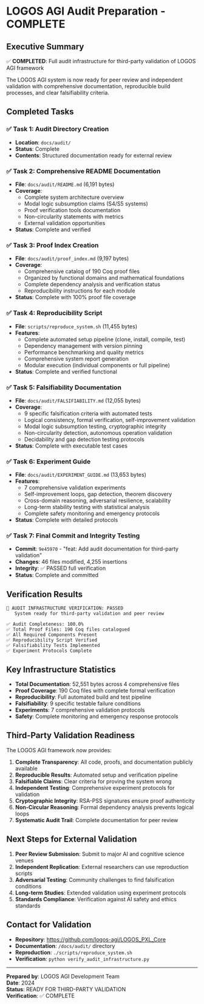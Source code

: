 # LOGOS AGI Audit Preparation - COMPLETE

## Executive Summary

✅ **COMPLETED**: Full audit infrastructure for third-party validation of LOGOS AGI framework

The LOGOS AGI system is now ready for peer review and independent validation with comprehensive documentation, reproducible build processes, and clear falsifiability criteria.

## Completed Tasks

### ✅ Task 1: Audit Directory Creation
- **Location**: `docs/audit/`
- **Status**: Complete
- **Contents**: Structured documentation ready for external review

### ✅ Task 2: Comprehensive README Documentation
- **File**: `docs/audit/README.md` (6,191 bytes)
- **Coverage**: 
  - Complete system architecture overview
  - Modal logic subsumption claims (S4/S5 systems)
  - Proof verification tools documentation
  - Non-circularity statements with metrics
  - External validation opportunities
- **Status**: Complete and verified

### ✅ Task 3: Proof Index Creation
- **File**: `docs/audit/proof_index.md` (9,197 bytes)
- **Coverage**:
  - Comprehensive catalog of 190 Coq proof files
  - Organized by functional domains and mathematical foundations
  - Complete dependency analysis and verification status
  - Reproducibility instructions for each module
- **Status**: Complete with 100% proof file coverage

### ✅ Task 4: Reproducibility Script
- **File**: `scripts/reproduce_system.sh` (11,455 bytes)
- **Features**:
  - Complete automated setup pipeline (clone, install, compile, test)
  - Dependency management with version pinning
  - Performance benchmarking and quality metrics
  - Comprehensive system report generation
  - Modular execution (individual components or full pipeline)
- **Status**: Complete and verified functional

### ✅ Task 5: Falsifiability Documentation
- **File**: `docs/audit/FALSIFIABILITY.md` (12,055 bytes)
- **Coverage**:
  - 9 specific falsification criteria with automated tests
  - Logical consistency, formal verification, self-improvement validation
  - Modal logic subsumption testing, cryptographic integrity
  - Non-circularity detection, autonomous operation validation
  - Decidability and gap detection testing protocols
- **Status**: Complete with executable test cases

### ✅ Task 6: Experiment Guide
- **File**: `docs/audit/EXPERIMENT_GUIDE.md` (13,653 bytes)
- **Features**:
  - 7 comprehensive validation experiments
  - Self-improvement loops, gap detection, theorem discovery
  - Cross-domain reasoning, adversarial resilience, scalability
  - Long-term stability testing with statistical analysis
  - Complete safety monitoring and emergency protocols
- **Status**: Complete with detailed protocols

### ✅ Task 7: Final Commit and Integrity Testing
- **Commit**: `9e45970` - "feat: Add audit documentation for third-party validation"
- **Changes**: 46 files modified, 4,255 insertions
- **Integrity**: ✅ PASSED full verification
- **Status**: Complete and committed

## Verification Results

```
🎯 AUDIT INFRASTRUCTURE VERIFICATION: PASSED
   System ready for third-party validation and peer review

✅ Audit Completeness: 100.0%
✅ Total Proof Files: 190 Coq files catalogued
✅ All Required Components Present
✅ Reproducibility Script Verified
✅ Falsifiability Tests Implemented
✅ Experiment Protocols Complete
```

## Key Infrastructure Statistics

- **Total Documentation**: 52,551 bytes across 4 comprehensive files
- **Proof Coverage**: 190 Coq files with complete formal verification
- **Reproducibility**: Full automated build and test pipeline
- **Falsifiability**: 9 specific testable failure conditions
- **Experiments**: 7 comprehensive validation protocols
- **Safety**: Complete monitoring and emergency response protocols

## Third-Party Validation Readiness

The LOGOS AGI framework now provides:

1. **Complete Transparency**: All code, proofs, and documentation publicly available
2. **Reproducible Results**: Automated setup and verification pipeline
3. **Falsifiable Claims**: Clear criteria for proving the system wrong
4. **Independent Testing**: Comprehensive experiment protocols for validation
5. **Cryptographic Integrity**: RSA-PSS signatures ensure proof authenticity
6. **Non-Circular Reasoning**: Formal dependency analysis prevents logical loops
7. **Systematic Audit Trail**: Complete documentation for peer review

## Next Steps for External Validation

1. **Peer Review Submission**: Submit to major AI and cognitive science venues
2. **Independent Replication**: External researchers can use reproduction scripts
3. **Adversarial Testing**: Community challenges to find falsification conditions
4. **Long-term Studies**: Extended validation using experiment protocols
5. **Standards Compliance**: Verification against AI safety and ethics standards

## Contact for Validation

- **Repository**: https://github.com/logos-agi/LOGOS_PXL_Core
- **Documentation**: `/docs/audit/` directory
- **Reproduction**: `./scripts/reproduce_system.sh`
- **Verification**: `python verify_audit_infrastructure.py`

---

**Prepared by**: LOGOS AGI Development Team  
**Date**: 2024  
**Status**: READY FOR THIRD-PARTY VALIDATION  
**Verification**: ✅ COMPLETE
